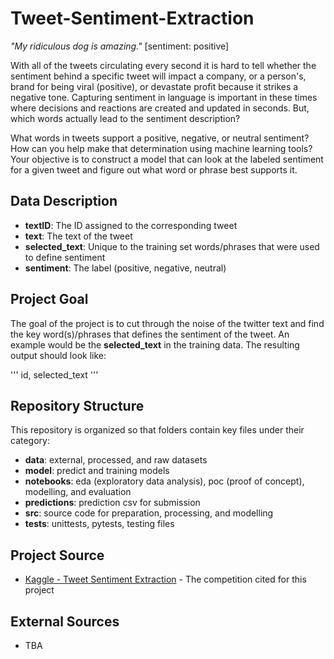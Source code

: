 # Tweet-Sentiment-Extraction

*"My ridiculous dog is amazing."* [sentiment: positive]

With all of the tweets circulating every second it is hard to tell whether the sentiment behind a specific tweet will impact a company, or a person's, brand for being viral (positive), or devastate profit because it strikes a negative tone. Capturing sentiment in language is important in these times where decisions and reactions are created and updated in seconds. But, which words actually lead to the sentiment description?

What words in tweets support a positive, negative, or neutral sentiment? How can you help make that determination using machine learning tools? Your objective is to construct a model that can look at the labeled sentiment for a given tweet and figure out what word or phrase best supports it. 

## Data Description

* **textID**: The ID assigned to the corresponding tweet
* **text**: The text of the tweet
* **selected_text**: Unique to the training set words/phrases that were used to define sentiment
* **sentiment**: The label (positive, negative, neutral)

## Project Goal
The goal of the project is to cut through the noise of the twitter text and find the key word(s)/phrases that defines the sentiment of the tweet. An example would be the **selected_text** in the training data. The resulting output should look like:

'''
id, selected_text
'''

## Repository Structure

This repository is organized so that folders contain key files under their category:

* **data**: external, processed, and raw datasets
* **model**: predict and training models
* **notebooks**: eda (exploratory data analysis), poc (proof of concept), modelling, and evaluation
* **predictions**: prediction csv for submission
* **src**: source code for preparation, processing, and modelling
* **tests**: unittests, pytests, testing files

## Project Source

* [Kaggle - Tweet Sentiment Extraction](https://www.kaggle.com/c/tweet-sentiment-extraction/overview) - The competition cited for this project

## External Sources
* TBA
